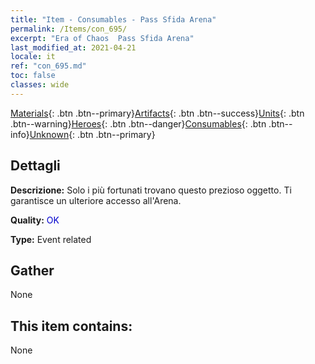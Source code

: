 ```yaml
---
title: "Item - Consumables - Pass Sfida Arena"
permalink: /Items/con_695/
excerpt: "Era of Chaos  Pass Sfida Arena"
last_modified_at: 2021-04-21
locale: it
ref: "con_695.md"
toc: false
classes: wide
---
```

 [Materials](/it/Items/){: .btn .btn--primary}[Artifacts](/it/Items/Artifacts/){: .btn .btn--success}[Units](/it/Items/Units/){: .btn .btn--warning}[Heroes](/it/Items/Heroes/){: .btn .btn--danger}[Consumables](/it/Items/Consumables/){: .btn .btn--info}[Unknown](/it/Items/Unknown/){: .btn .btn--primary}

## Dettagli
 **Descrizione:** Solo i più fortunati trovano questo prezioso oggetto. Ti garantisce un ulteriore accesso all'Arena.

 **Quality:** <span style="color: #0000CD">OK</span>

 **Type:** Event related

## Gather

  None

## This item contains:

  None

